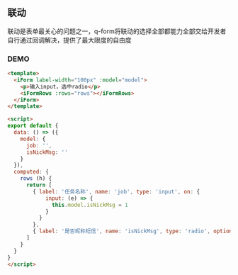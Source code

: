 ## 联动

联动是表单最关心的问题之一，q-form将联动的选择全部都能力全部交给开发者自行通过回调解决，提供了最大限度的自由度

### DEMO

<box>
  <vuecode md>
    <div slot="demo">
      <demos-act></demos-act>
    </div>
    <div slot="code">

```html
<template>
  <iForm label-width="100px" :model="model">
    <p>输入input，选中radio</p>
    <iFormRows :rows="rows"></iFormRows>
  </iForm>
</template>

<script>
export default {
  data: () => ({
    model: {
      job: '',
      isNickMsg: ''
    }
  }),
  computed: {
    rows (h) {
      return [
        { label: '任务名称', name: 'job', type: 'input', on: {
            input: (e) => {
              this.model.isNickMsg = 1
            }
          }
        },
        { label: '是否昵称短信', name: 'isNickMsg', type: 'radio', options: [{value: 1, name: '否'}, {value: 2, name:'是'}]}
      ]
    }
  }
}
</script>

```

  </div>
  </vuecode>
</box>